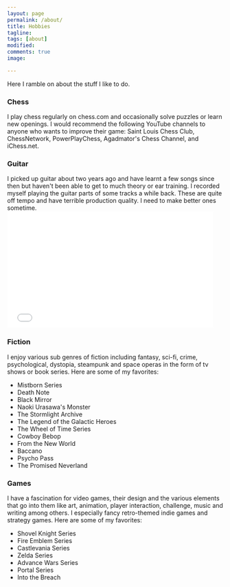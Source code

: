 ```yaml
---
layout: page
permalink: /about/
title: Hobbies
tagline: 
tags: [about]
modified: 
comments: true
image:

---
```

<p>Here I ramble on about the stuff I like to do.</p>

<h3>Chess</h3>
<p>
I play chess regularly on chess.com and occasionally solve puzzles or learn new
openings. I would recommend the following YouTube channels to anyone who wants
to improve their game: Saint Louis Chess Club, ChessNetwork, PowerPlayChess,
Agadmator's Chess Channel, and iChess.net.


<h3>Guitar</h3>
I picked up guitar about two years ago and have learnt a few songs since then but
haven't been able to get to much theory or ear training.
I recorded myself playing the guitar parts of some tracks a while back. These are
quite off tempo and have terrible production quality. I need to make better ones
sometime. <br>

<iframe width="480" height="270" src="//www.youtube.com/embed/yxrMHqt3Jg4"
frameborder="0" allowfullscreen></iframe>

<h3>Fiction</h3>

<p>I enjoy various sub genres of fiction including fantasy, sci-fi, crime,
psychological, dystopia, steampunk and space operas in
the form of tv shows or book series. Here are some of my favorites:
</p>
<ul>
  <li>Mistborn Series</li> 
  <li>Death Note</li> 
  <li>Black Mirror</li> 
  <li>Naoki Urasawa's Monster</li> 
  <li>The Stormlight Archive</li>
  <li>The Legend of the Galactic Heroes</li>
  <li>The Wheel of Time Series</li>
  <li>Cowboy Bebop</li>
  <li>From the New World</li>
  <li>Baccano</li>
  <li>Psycho Pass</li>
  <li>The Promised Neverland</li>
</ul>

<h3>Games</h3>

I have a fascination for video games, their design and the various elements
that go into them like art, animation, player interaction, challenge, music and writing
among others. I especially fancy retro-themed indie games and strategy games.
Here are some of my favorites: 

<ul>
  <li>Shovel Knight Series</li> 
  <li>Fire Emblem Series</li> 
  <li>Castlevania Series</li> 
  <li>Zelda Series</li> 
  <li>Advance Wars Series</li>
  <li>Portal Series</li>
  <li>Into the Breach</li>
</ul>

</p>

